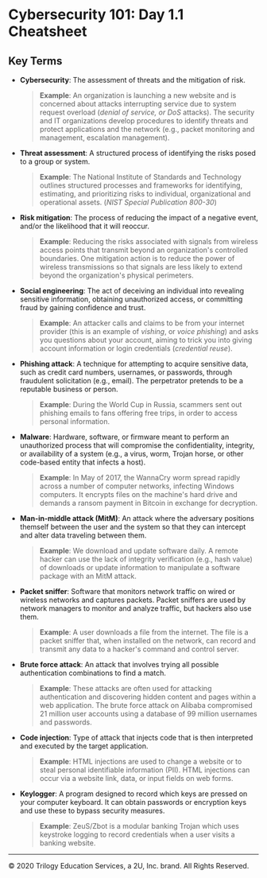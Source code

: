# Cybersecurity 101: Day 1.1 Cheatsheet

## Key Terms

- **Cybersecurity**: The assessment of threats and the mitigation of risk.

  > **Example**: An organization is launching a new website and is concerned about attacks interrupting service due to system request overload (*denial of service, or *DoS** attacks). The security and IT organizations develop procedures to identify threats and protect applications and the network (e.g., packet monitoring and management, escalation management).

- **Threat assessment**: A structured process of identifying the risks posed to a group or system.

  > **Example**: The National Institute of Standards and Technology outlines structured processes and frameworks for identifying, estimating, and prioritizing risks to individual, organizational and operational assets. (*NIST Special Publication 800-30*)

- **Risk mitigation**: The process of reducing the impact of a negative event, and/or the likelihood that it will reoccur.

  > **Example**: Reducing the risks associated with signals from wireless access points that transmit beyond an organization's controlled boundaries. One mitigation action is to reduce the power of wireless transmissions so that signals are less likely to extend beyond the organization's physical perimeters.

- **Social engineering**: The act of deceiving an individual into revealing sensitive information, obtaining unauthorized access, or committing fraud by gaining confidence and trust. 

  > **Example**: An attacker calls and claims to be from your internet provider (this is an example of *vishing*, or *voice phishing*) and asks you questions about your account, aiming to trick you into giving account information or login credentials (*credential reuse*).

- **Phishing attack**: A technique for attempting to acquire sensitive data, such as credit card numbers, usernames, or passwords, through fraudulent solicitation (e.g., email). The perpetrator pretends to be a reputable business or person.
  
  > **Example**: During the World Cup in Russia, scammers sent out phishing emails to fans offering free trips, in order to access personal information.

- **Malware**: Hardware, software, or firmware meant to perform an unauthorized process that will compromise the confidentiality, integrity, or availability of a system (e.g., a virus, worm, Trojan horse, or other code-based entity that infects a host).
  
  > **Example**: In May of 2017, the WannaCry worm spread rapidly  across a number of computer networks, infecting Windows computers. It encrypts files on the machine's hard drive and demands a ransom payment in Bitcoin in exchange for decryption.

- **Man-in-middle attack (MitM)**:  An attack where the adversary positions themself between the user and the system so that they can intercept and alter data traveling between them.
  
  > **Example**: We download and update software daily. A remote hacker can use the lack of integrity verification (e.g., hash value) of downloads or update information to manipulate a software package with an MitM attack.

- **Packet sniffer**:  Software that monitors network traffic on wired or wireless networks and captures packets. Packet sniffers are used by network managers to monitor and analyze traffic, but hackers also use them.

  > **Example**:  A user downloads a file from the internet. The file is a packet sniffer that, when installed on the network, can record and transmit any data to a hacker's command and control server.

- **Brute force attack**:  An attack that involves trying all possible authentication combinations to find a match.

  > **Example**: These attacks are often used for attacking authentication and discovering hidden content and pages within a web application. The brute force attack on Alibaba compromised 21 million user accounts using a database of 99 million usernames and passwords. 

- **Code injection**: Type of attack that injects code that is then interpreted and executed by the target application. 

  > **Example**: HTML injections are used to change a website or to steal personal identifiable information (PII). HTML injections can occur via a website link, data, or input fields on web forms. 

- **Keylogger**:  A program designed to record which keys are pressed on your computer keyboard. It can obtain passwords or encryption keys and use these to bypass security measures.

  > **Example**: ZeuS/Zbot is a modular banking Trojan which uses keystroke logging to record credentials when a user visits a banking website. 
 
---
© 2020 Trilogy Education Services, a 2U, Inc. brand. All Rights Reserved.